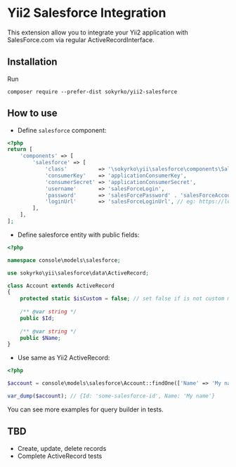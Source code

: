 Yii2 Salesforce Integration
================

This extension allow you to integrate your Yii2 application with SalesForce.com
via regular ActiveRecordInterface.

Installation
------------

Run

```
composer require --prefer-dist sokyrko/yii2-salesforce
```

How to use
----------

- Define `salesforce` component:

```php
<?php
return [
    'components' => [
        'salesforce' => [
            'class'          => '\sokyrko\yii\salesforce\components\SalesforceComponent',
            'consumerKey'    => 'applicationConsumerKey',
            'consumerSecret' => 'applicationConsumerSecret',
            'username'       => 'salesForceLogin',
            'password'       => 'salesForcePassword' . 'salesForceAccountSecretKey',
            'loginUrl'       => 'salesForceLoginUrl', // eg: https://login.salesforce.com/
        ],
    ],
];
```

- Define salesforce entity with public fields:

```php
<?php

namespace console\models\salesforce;

use sokyrko\yii\salesforce\data\ActiveRecord;

class Account extends ActiveRecord
{
    protected static $isCustom = false; // set false if is not custom model
    
    /** @var string */
    public $Id;
    
    /** @var string */
    public $Name;
}
```

- Use same as Yii2 ActiveRecord:

```php
<?php

$account = console\models\salesforce\Account::findOne(['Name' => 'My name']);

var_dump($account); // {Id: 'some-salesforce-id', Name: 'My name'}

```

You can see more examples for query builder in tests.

TBD
---

- Create, update, delete records
- Complete ActiveRecord tests
